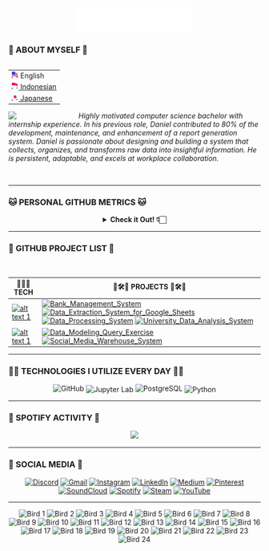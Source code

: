 <div align="center">
  <img src="/assets/header_hello-albesta_github_profile_en.svg" alt="Hi, I'm Daniel D. Albesta 👋 I'm a 🚀 Indonesian developer 🚀 I ❤️ You guys XOXO">
</div>

### 🧙 ABOUT MYSELF 🧙

<div align="right">
  <table align="right">
   <tr><td><img src="/assets/us_flag.png" height="13"> English</td></tr>
   <tr><td><a href="/additional_langs/README_id.md"><img src="/assets/id_flag.png" height="13"> Indonesian</a></td></tr>
   <tr><td><a href="/additional_langs/README_jp.md"><img src="/assets/jp_flag.png" height="13"> Japanese</a></td></tr>
  </table>

  <br>
</div>

<div>
  <img align="left" src="https://media.giphy.com/media/v1.Y2lkPTc5MGI3NjExanU4NHByM3V6Zmxzd2p3eGhuOWZxNjJ4Zjg0NThzcHlobWw4dmdrZyZlcD12MV9pbnRlcm5hbF9naWZfYnlfaWQmY3Q9cw/dMFZrx4ZdXCkRWuGLX/giphy.gif" width="140">

  <p align="left">
    <br>
    <em>Highly motivated computer science bachelor with internship experience. In his previous role, Daniel contributed to 80% of the development, maintenance, and enhancement of a report generation system. Daniel is passionate about designing and building a system that collects, organizes, and transforms raw data into insightful information. He is persistent, adaptable, and excels at workplace collaboration.</em>
  </p>
</div>

<br>

---

### 🐱 PERSONAL GITHUB METRICS 🐱

<div align="center">
  <details>
    <summary><b>Check it Out! 👇🏻</b></summary>
    <br>

  <img src="https://metrics.lecoq.io/hello-albesta?template=classic&isocalendar=1&languages=1&activity=1&introduction=1&habits=1&achievements=1&repositories=1&code=1&followup=1&lines=1&base=header%2C%20activity%2C%20community%2C%20repositories%2C%20metadata&base.indepth=false&base.hireable=false&base.skip=false&repositories.batch=100&repositories.forks=false&repositories.affiliations=owner&isocalendar=false&isocalendar.duration=half-year&languages=false&languages.limit=8&languages.threshold=0%25&languages.other=false&languages.colors=github&languages.sections=most-used&languages.indepth=false&languages.analysis.timeout=15&languages.analysis.timeout.repositories=7.5&languages.categories=markup%2C%20programming&languages.recent.categories=markup%2C%20programming&languages.recent.load=300&languages.recent.days=14&lines=false&lines.sections=base&lines.repositories.limit=4&lines.history.limit=1&lines.delay=0&habits=false&habits.from=200&habits.days=14&habits.facts=true&habits.charts=false&habits.charts.type=classic&habits.trim=false&habits.languages.limit=8&habits.languages.threshold=0%25&followup=false&followup.sections=repositories&followup.indepth=false&followup.archived=true&repositories=false&repositories.pinned=0&repositories.starred=0&repositories.random=0&repositories.order=featured%2C%20pinned%2C%20starred%2C%20random&achievements=false&achievements.threshold=C&achievements.secrets=true&achievements.display=detailed&achievements.limit=0&activity=false&activity.limit=5&activity.load=300&activity.days=14&activity.visibility=all&activity.timestamps=false&activity.filter=all&code=false&code.lines=12&code.load=400&code.days=3&code.visibility=public&introduction=false&introduction.title=true&config.timezone=Asia%2FJakarta&config.twemoji=true&config.octicon=true">
  </details>
</div>

---

### 🚦 GITHUB PROJECT LIST 🚥

<br>

| 👨🏻‍💻 **TECH** | 🚧🛠️🚧 **PROJECTS** 🚧🛠️🚧 |
| - | - |
| [![ alt text 1 ](https://img.shields.io/badge/Python-306998?style=for-the-badge&logo=Python&logoColor=FFD343)](https://www.python.org/) | [![ Bank_Management_System ](https://img.shields.io/badge/GitHub-Bank_Management_System-181717?style=for-the-badge&logo=GitHub&logoColor=FFFFFF)](https://github.com/hello-albesta/Python-OOP-BankManagementSystem) [![ Data_Extraction_System_for_Google_Sheets ](https://img.shields.io/badge/GitHub-Data_Extraction_System_for_Google_Sheets-181717?style=for-the-badge&logo=GitHub&logoColor=FFFFFF)](https://github.com/hello-albesta/Python-ETL-DataExtractionSystemForGSheets) [![ Data_Processing_System ](https://img.shields.io/badge/GitHub-Data_Processing_System-181717?style=for-the-badge&logo=GitHub&logoColor=FFFFFF)](https://github.com/hello-albesta/Python-ParallelComputing-DataProcessingSystem) [![ University_Data_Analysis_System ](https://img.shields.io/badge/GitHub-University_Data_Analysis_System-181717?style=for-the-badge&logo=GitHub&logoColor=FFFFFF)](https://github.com/hello-albesta/Python-BDAPyspark-UniversityDataAnalysisSystem) |
| [![ alt text 1 ](https://img.shields.io/badge/PostgreSQL-0064A5?style=for-the-badge&logo=PostgreSQL&logoColor=FFFFFF)](https://www.postgresql.org/) | [![ Data_Modeling_Query_Exercise ](https://img.shields.io/badge/GitHub-Data_Modeling_Query_Exercise-181717?style=for-the-badge&logo=GitHub&logoColor=FFFFFF)](https://github.com/hello-albesta/SQL-DataModeling-QueryExercise) [![ Social_Media_Warehouse_System ](https://img.shields.io/badge/GitHub-Social_Media_Warehouse_System-181717?style=for-the-badge&logo=GitHub&logoColor=FFFFFF)](https://github.com/hello-albesta/SQL-DataWarehouse-SocialMediaWarehouseSystem) |

---

### 🐱‍💻 TECHNOLOGIES I UTILIZE EVERY DAY 🐱‍💻

<div align="center">
  <img src="https://readme-components.vercel.app/api?component=logo&fill=black&logo=github&animation=spin&svgfill=6C6C6C" alt="GitHub">
  <img src="https://readme-components.vercel.app/api?component=logo&fill=black&logo=jupyter&animation=spin&svgfill=F47424" align="center" alt="Jupyter Lab">
  <img src="https://readme-components.vercel.app/api?component=logo&fill=black&logo=postgresql&animation=spin&svgfill=0064A5" alt="PostgreSQL">
  <img src="https://readme-components.vercel.app/api?component=logo&fill=black&logo=python&animation=spin&svgfill=FFD343" align="center" alt="Python">
</div>

---

### 🎵 SPOTIFY ACTIVITY 🎵

<div align="center">
  <a href="https://spotify-github-profile.vercel.app/api/view?uid=31mit6lw4rk4zw5uikw62iv23x2a&redirect=true">
    <img src="https://spotify-github-profile.vercel.app/api/view?uid=31mit6lw4rk4zw5uikw62iv23x2a&cover_image=true&theme=default&show_offline=false&background_color=0d1117&interchange=true&bar_color_cover=true&bar_color=53b14f"/>
  </a>
</div>

---

### 🦄 SOCIAL MEDIA 🦄

<div align="center">
  <a href="https://discord.com/users/458449112254251009/"><img src="https://img.icons8.com/color/96/000000/discord-logo.png" alt="Discord"/></a>
  <a href="mailto:hello.albesta.work@gmail.com"><img src="https://img.icons8.com/color/96/000000/gmail.png" alt="Gmail"/></a>
  <a href="https://www.instagram.com/danielalbesta/"><img src="https://img.icons8.com/color/96/000000/instagram-new.png" alt="Instagram"/></a>
  <a href="https://www.linkedin.com/in/danielalbesta/"><img src="https://img.icons8.com/color/96/000000/linkedin.png" alt="LinkedIn"/></a>
  <a href="https://hello-albesta.medium.com/"><img src="https://img.icons8.com/color/96/000000/medium-logo.png" alt="Medium"/></a>
  <a href="https://id.pinterest.com/helloalbesta/"><img src="https://img.icons8.com/color/96/000000/pinterest--v1.png" alt="Pinterest"/></a>
  <a href="https://soundcloud.com/mrsimple_is_ajax"><img src="https://img.icons8.com/color/96/000000/soundcloud.png" alt="SoundCloud"/></a>
  <a href="https://open.spotify.com/user/31mit6lw4rk4zw5uikw62iv23x2a?si=ee1f248d906341a0"><img src="https://img.icons8.com/color/96/000000/spotify--v1.png" alt="Spotify"/></a>
  <a href="https://steamcommunity.com/id/hello-albesta"><img src="https://img.icons8.com/fluent/96/000000/steam.png" alt="Steam"/></a>
  <a href="https://www.youtube.com/@hello.albesta"><img src="https://img.icons8.com/color/96/000000/youtube.png" alt="YouTube"/></a>
</div>

---

<div align="center">
    <img src="https://cultofthepartyparrot.com/parrots/hd/hypnoparrotlight.gif" width="64" height="64" alt="Bird 1"/>
    <img src="https://cultofthepartyparrot.com/parrots/hd/hypnoparrotdark.gif" width="64" height="64" alt="Bird 2"/>
    <img src="https://cultofthepartyparrot.com/parrots/hd/opensourceparrot.gif" width="64" height="64" alt="Bird 3"/>
    <img src="https://cultofthepartyparrot.com/parrots/hd/footballparrot.gif" width="64" height="64" alt="Bird 4"/>
    <img src="https://cultofthepartyparrot.com/parrots/hd/pirateparrot.gif" width="64" height="64" alt="Bird 5"/>
    <img src="https://cultofthepartyparrot.com/parrots/hd/scienceparrot.gif" width="64" height="64" alt="Bird 6"/>
    <img src="https://cultofthepartyparrot.com/parrots/hd/laptop_parrot.gif" width="64" height="64" alt="Bird 7"/>
    <img src="https://cultofthepartyparrot.com/parrots/hd/mustacheparrot.gif" width="64" height="64" alt="Bird 8"/>
    <img src="https://cultofthepartyparrot.com/parrots/fixparrot.gif" width="70" height="64" alt="Bird 9"/>
    <img src="https://cultofthepartyparrot.com/parrots/slomoparrot.gif" width="64" height="64" alt="Bird 10"/>
    <img src="https://cultofthepartyparrot.com/parrots/asyncparrot.gif" width="70" height="64" alt="Bird 11"/>
    <img src="https://cultofthepartyparrot.com/parrots/hd/illuminatiparrot.gif" width="64" height="64" alt="Bird 12"/>
    <img src="https://cultofthepartyparrot.com/parrots/databaseparrot.gif" width="64" height="64" alt="Bird 13"/>
    <img src="https://cultofthepartyparrot.com/parrots/hd/githubparrot.gif" width="64" height="64" alt="Bird 14"/>
    <img src="https://cultofthepartyparrot.com/parrots/hd/exceptionallyfastparrot.gif" width="64" height="64" alt="Bird 15"/>
    <img src="https://cultofthepartyparrot.com/parrots/hd/meldparrot.gif" width="64" height="64" alt="Bird 16"/>
    <img src="https://cultofthepartyparrot.com/parrots/hd/moonwalkingparrot.gif" width="64" height="64" alt="Bird 17"/>
    <img src="https://cultofthepartyparrot.com/parrots/hd/spinningparrot.gif" width="64" height="64" alt="Bird 18"/>
    <img src="https://cultofthepartyparrot.com/parrots/hd/jumpingparrot.gif" width="64" height="64" alt="Bird 19"/>
    <img src="https://cultofthepartyparrot.com/parrots/hd/levitationparrot.gif" width="64" height="64" alt="Bird 20"/>
    <img src="https://cultofthepartyparrot.com/parrots/hd/dealwithitnowparrot.gif" width="64" height="64" alt="Bird 21"/>
    <img src="https://cultofthepartyparrot.com/flags/hd/indiaparrot.gif" width="64" height="64" alt="Bird 22"/>
    <img src="https://cultofthepartyparrot.com/parrots/hd/60fpsparrot.gif" width="64" height="64" alt="Bird 23"/>
    <img src="https://cultofthepartyparrot.com/parrots/hd/stableparrot.gif" width="64" height="64" alt="Bird 24"/>
</div>
